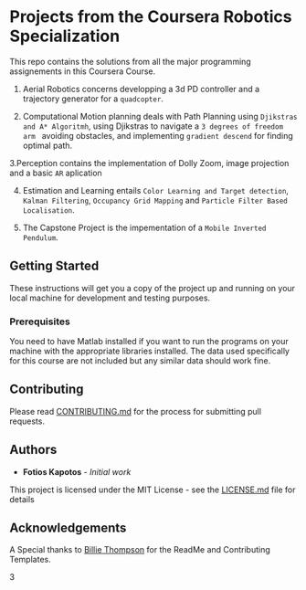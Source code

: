 # Projects from the Coursera Robotics Specialization

This repo contains the solutions from all the major programming assignements in this Coursera Course.
1. Aerial Robotics concerns developping a 3d PD controller and a trajectory generator for a `quadcopter`.

2. Computational Motion planning deals with Path Planning using `Djikstras and A* Algoritmh`, using Djikstras to navigate a `3 degrees of freedom arm ` avoiding obstacles, and implementing `gradient descend` for finding optimal path. 

3.Perception contains the implementation of Dolly Zoom, image projection and a basic `AR` aplication

4. Estimation and Learning entails `Color Learning and Target detection`, `Kalman Filtering`, `Occupancy Grid Mapping` and `Particle Filter Based Localisation`.

5. The Capstone Project is the impementation of a `Mobile Inverted Pendulum`. 

## Getting Started

These instructions will get you a copy of the project up and running on your local machine for development and testing purposes.

### Prerequisites

You need to have Matlab installed if you want to run the programs on your machine  with the appropriate libraries installed. The data used specifically for this course are not included but any similar data should work fine.

## Contributing

Please read [CONTRIBUTING.md](https://github.com/fotisk07/RoboticsSpecialization-UPenn/blob/master/CONTRIBUTING.md) for the process for submitting pull requests. 

## Authors

* **Fotios Kapotos** - *Initial work* 


This project is licensed under the MIT License - see the [LICENSE.md](https://github.com/fotisk07/RoboticsSpecialization-UPenn/blob/master/LICENSE) file for details

## Acknowledgements
A Special thanks to [Billie Thompson](https://github.com/PurpleBooth) for the ReadMe and Contributing Templates.

3
